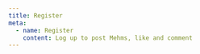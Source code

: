 ```yaml
---
title: Register
meta:
  - name: Register
    content: Log up to post Mehms, like and comment
---
```


<RegisterForm />
